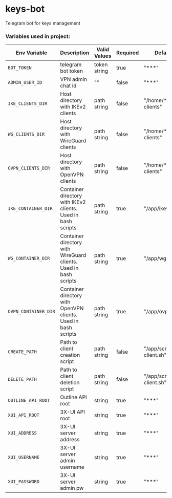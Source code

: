 # keys-bot

Telegram bot for keys management

### Variables used in project:

| Env Variable         | Description                                                      | Valid Values | Required | Default value                   |
| -------------------- | ---------------------------------------------------------------- | ------------ | -------- | ------------------------------- |
| `BOT_TOKEN`          | telegram bot token                                               | token string | true     | "\*\*\*"                        |
| `ADMIN_USER_ID`      | VPN admin chat id                                                | ""           | false    | "\*\*\*"                        |
| `IKE_CLIENTS_DIR`    | Host directory with IKEv2 clients                                | path string  | false    | "/home/\*\*\*/ikev2-clients"    |
| `WG_CLIENTS_DIR`     | Host directory with WireGuard clients                            | path string  | false    | "/home/\*\*\*/wg-clients"       |
| `OVPN_CLIENTS_DIR`   | Host directory with OpenVPN clients                              | path string  | false    | "/home/\*\*\*/ovpn-clients"     |
| `IKE_CONTAINER_DIR`  | Container directory with IKEv2 clients. Used in bash scripts     | path string  | true     | "/app/ikev2-clients"            |
| `WG_CONTAINER_DIR`   | Container directory with WireGuard clients. Used in bash scripts | path string  | true     | "/app/wg-clients"               |
| `OVPN_CONTAINER_DIR` | Container directory with OpenVPN clients. Used in bash scripts   | path string  | true     | "/app/ovpn-clients"             |
| `CREATE_PATH`        | Path to client creation script                                   | path string  | false    | "/app/scripts/create-client.sh" |
| `DELETE_PATH`        | Path to client deletion script                                   | path string  | false    | "/app/scripts/remove-client.sh" |
| `OUTLINE_API_ROOT`   | Outline API root                                                 | string       | true     | "\*\*\*"                        |
| `XUI_API_ROOT`       | 3X-UI API root                                                   | string       | true     | "\*\*\*"                        |
| `XUI_ADDRESS`        | 3X-UI server address                                             | string       | true     | "\*\*\*"                        |
| `XUI_USERNAME`       | 3X-UI server admin username                                      | string       | true     | "\*\*\*"                        |
| `XUI_PASSWORD`       | 3X-UI server admin pw                                            | string       | true     | "\*\*\*"                        |
